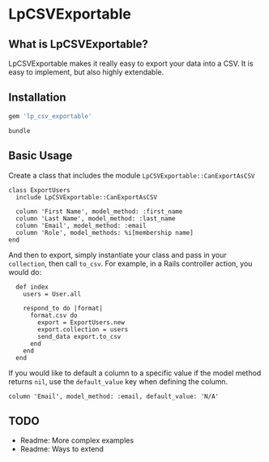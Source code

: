 LpCSVExportable
===

What is LpCSVExportable?
---

LpCSVExportable makes it really easy to export your data into a CSV. It is easy to implement, but also highly extendable.

Installation
---

```ruby
gem 'lp_csv_exportable'
```

```
bundle
```

Basic Usage
---

Create a class that includes the module `LpCSVExportable::CanExportAsCSV`

```
class ExportUsers
  include LpCSVExportable::CanExportAsCSV

  column 'First Name', model_method: :first_name
  column 'Last Name', model_method: :last_name
  column 'Email', model_method: :email
  column 'Role', model_methods: %i[membership name]
end
```

And then to export, simply instantiate your class and pass in your `collection`, then call `to_csv`. For example, in a Rails controller action, you would do:

```
  def index
    users = User.all

    respond_to do |format|
      format.csv do
        export = ExportUsers.new
        export.collection = users
        send_data export.to_csv
      end
    end
  end
```

If you would like to default a column to a specific value if the model method returns `nil`, use the `default_value` key when defining the column.

```
column 'Email', model_method: :email, default_value: 'N/A'
```

TODO
---

- Readme: More complex examples
- Readme: Ways to extend